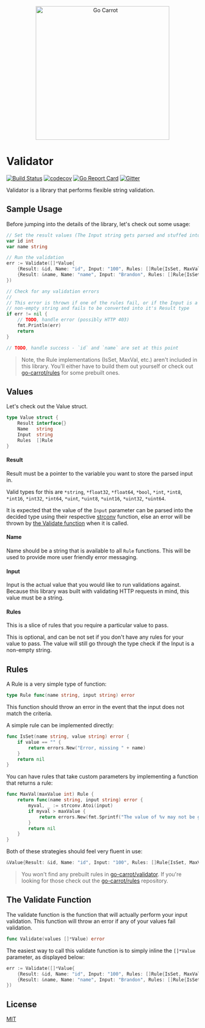 <a href="https://engineering.carrot.is/"><p align="center"><img src="https://cloud.githubusercontent.com/assets/2105067/24525319/d3d26516-1567-11e7-9506-7611b3287d53.png" alt="Go Carrot" width="350px" align="center;" /></p></a>
# Validator

[![Build Status](https://travis-ci.org/go-carrot/validator.svg?branch=master)](https://travis-ci.org/go-carrot/validator) [![codecov](https://codecov.io/gh/go-carrot/validator/branch/master/graph/badge.svg)](https://codecov.io/gh/go-carrot/validator) [![Go Report Card](https://goreportcard.com/badge/github.com/go-carrot/validator)](https://goreportcard.com/report/github.com/go-carrot/validator) [![Gitter](https://img.shields.io/gitter/room/nwjs/nw.js.svg)](https://gitter.im/go-carrot/validator)

Validator is a library that performs flexible string validation.

## Sample Usage

Before jumping into the details of the library, let's check out some usage:

```go
// Set the result values (The Input string gets parsed and stuffed into these)
var id int
var name string

// Run the validation
err := Validate([]*Value{
    {Result: &id, Name: "id", Input: "100", Rules: []Rule{IsSet, MaxVal(10)}},
    {Result: &name, Name: "name", Input: "Brandon", Rules: []Rule{IsSet, MaxLength(20)}},
})

// Check for any validation errors
//
// This error is thrown if one of the rules fail, or if the Input is a
// non-empty string and fails to be converted into it's Result type
if err != nil {
    // TODO, handle error (possibly HTTP 403)
    fmt.Println(err)
    return
}

// TODO, handle success - `id` and `name` are set at this point
```

> Note, the Rule implementations (IsSet, MaxVal, etc.) aren't included in this library.  You'll either have to build them out yourself or check out [go-carrot/rules](https://github.com/go-carrot/rules) for some prebuilt ones.

## Values

Let's check out the Value struct.

```go
type Value struct {
    Result interface{}
    Name   string
    Input  string
    Rules  []Rule
}
```

#### Result

Result must be a pointer to the variable you want to store the parsed input in.

Valid types for this are `*string`, `*float32`, `*float64`, `*bool`, `*int`, `*int8`, `*int16`, `*int32`, `*int64`, `*uint`, `*uint8`, `*uint16`, `*uint32`, `*uint64`.

It is expected that the value of the `Input` parameter can be parsed into the decided type using their respective [strconv](https://golang.org/pkg/strconv/) function, else an error will be thrown by  [the Validate function](#the-validate-function) when it is called.

#### Name

Name should be a string that is available to all `Rule` functions.  This will be used to provide more user friendly error messaging.

#### Input

Input is the actual value that you would like to run validations against.  Because this library was built with validating HTTP requests in mind, this value must be a string.

#### Rules

This is a slice of rules that you require a particular value to pass.

This is optional, and can be not set if you don't have any rules for your value to pass.  The value will still go through the type check if the Input is a non-empty string.

## Rules

A Rule is a very simple type of function:

```go
type Rule func(name string, input string) error
```

This function should throw an error in the event that the input does not match the criteria.

A simple rule can be implemented directly:

```go
func IsSet(name string, value string) error {
    if value == "" {
        return errors.New("Error, missing " + name)
    }
    return nil
}
```

You can have rules that take custom parameters by implementing a function that returns a rule:

```go
func MaxVal(maxValue int) Rule {
    return func(name string, input string) error {
        myval, _ := strconv.Atoi(input)
        if myval > maxValue {
            return errors.New(fmt.Sprintf("The value of %v may not be greater than %v", name, maxValue))
        }
        return nil
    }
}
```

Both of these strategies should feel very fluent in use:

```go
&Value{Result: &id, Name: "id", Input: "100", Rules: []Rule{IsSet, MaxVal(10)}},
```

> You won't find any prebuilt rules in [go-carrot/validator](https://github.com/go-carrot/validator).  If you're looking for those check out the [go-carrot/rules](https://github.com/go-carrot/rules) repository.

## The Validate Function

The validate function is the function that will actually perform your input validation.  This function will throw an error if any of your values fail validation.

```go
func Validate(values []*Value) error
```

The easiest way to call this validate function is to simply inline the `[]*Value` parameter, as displayed below:

```go
err := Validate([]*Value{
    {Result: &id, Name: "id", Input: "100", Rules: []Rule{IsSet, MaxVal(10)}},
    {Result: &name, Name: "name", Input: "Brandon", Rules: []Rule{IsSet, MaxLength(20)}},
})
```

## License

[MIT](LICENSE.md)
